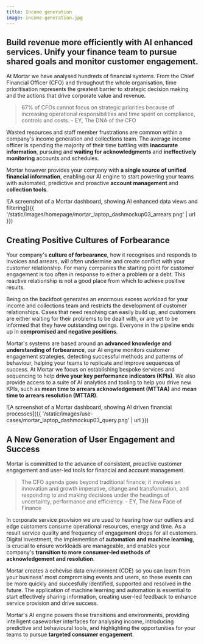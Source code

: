 ```yaml
---
title: Income generation
image: income-generation.jpg
---
```


Build revenue more efficiently with AI enhanced services. Unify your finance team to pursue shared goals and monitor customer engagement.
---------------------------------------------------------------------------------------------------------------------------------

At Mortar we have analysed hundreds of financial systems. From the Chief Financial Officer (CFO) and throughout the whole organisation, time prioritisation represents the greatest barrier to strategic decision making and the actions that drive corporate value and revenue.

> 67% of CFOs cannot focus on strategic priorities because of increasing operational responsibilities and time spent on compliance, controls and costs. - EY, The DNA of the CFO

Wasted resources and staff member frustrations are common within a company's income generation and collections team. The average income officer is spending the majority of their time battling with **inaccurate information**, pursuing and **waiting for acknowledgments** and **ineffectively monitoring** accounts and schedules.

Mortar however provides your company with **a single source of unified financial information**, enabling our AI engine to start powering your teams with automated, predictive and proactive **account management** and **collection tools**.

![A screenshot of a Mortar dashboard, showing AI enhanced data views and filtering]({{ '/static/images/homepage/mortar_laptop_dashmockup03_arrears.png' | url }})

Creating Positive Cultures of Forbearance
-----------------------------------------------------------------------------------------------------------------------------

Your company's **culture of forbearance**, how it recognises and responds to invoices and arrears, will often undermine and create conflict with your customer relationship. For many companies the starting point for customer engagement is too often in response to either a problem or a debt. This reactive relationship is not a good place from which to achieve positive results.

Being on the backfoot generates an enormous excess workload for your income and collections team and restricts the development of customer relationships. Cases that need resolving can easily build up, and customers are either waiting for their problems to be dealt with, or are yet to be informed that they have outstanding owings. Everyone in the pipeline ends up in **compromised and negative positions**.

Mortar's systems are based around an **advanced knowledge and understanding of forbearance**, our AI engine monitors customer engagement strategies, detecting successful methods and patterns of behaviour, helping your teams to replicate and improve sequences of success. At Mortar we focus on establishing bespoke services and sequencing to help **drive your key performance indicators (KPIs)**. We also provide access to a suite of AI analytics and tooling to help you drive new KPIs, such as **mean time to arrears acknowledgement (MTTAA)** and **mean time to arrears resolution (MTTAR)**.

![A screenshot of a Mortar dashboard, showing AI driven financial processes]({{ '/static/images/use-cases/mortar_laptop_dashmockup03_query.png' | url }})

A New Generation of User Engagement and Success
-----------------------------------------------------------------------------------------------------------------------------

Mortar is committed to the advance of consistent, proactive customer engagement and user-led tools for financial and account management.

> The CFO agenda goes beyond traditional finance; it involves an innovation and growth imperative, change and transformation, and responding to and making decisions under the headings of uncertainty, performance and efficiency.  - EY, The New Face of Finance

In corporate service provision we are used to hearing how our outliers and edge customers consume operational resources, energy and time. As a result service quality and frequency of engagement drops for all customers. Digital investment, the implemention of **automation and machine learning**, is crucial to ensure workloads are manageable, and enables your company's **transition to more consumer-led methods of acknowledgement and resolution**.

Mortar creates a cohevise data environment (CDE) so you can learn from your business' most compromising events and users, so these events can be more quickly and succesfully identified, supported and resolved in the future. The application of machine learning and automation is essential to start effectively sharing information, creating user-led feedback to enhance service provision and drive success.

Mortar's AI engine powers these transitions and environments, providing intelligent caseworker interfaces for analysing income, introducing predictive and behavioural tools, and highlighting the opportunities for your teams to pursue **targeted consumer engagement**.


